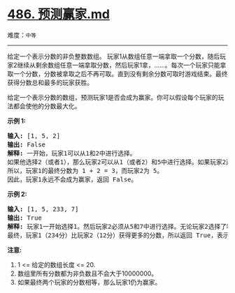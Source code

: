# [486. 预测赢家.md](https://leetcode-cn.com/problems/predict-the-winner)

难度：`中等`

---

<p>给定一个表示分数的非负整数数组。 玩家1从数组任意一端拿取一个分数，随后玩家2继续从剩余数组任意一端拿取分数，然后玩家1拿，&hellip;&hellip;。每次一个玩家只能拿取一个分数，分数被拿取之后不再可取。直到没有剩余分数可取时游戏结束。最终获得分数总和最多的玩家获胜。</p>

<p>给定一个表示分数的数组，预测玩家1是否会成为赢家。你可以假设每个玩家的玩法都会使他的分数最大化。</p>

<p><strong>示例 1:</strong></p>

<pre>
<strong>输入:</strong> [1, 5, 2]
<strong>输出:</strong> False
<strong>解释:</strong> 一开始，玩家1可以从1和2中进行选择。
如果他选择2（或者1），那么玩家2可以从1（或者2）和5中进行选择。如果玩家2选择了5，那么玩家1则只剩下1（或者2）可选。
所以，玩家1的最终分数为 1 + 2 = 3，而玩家2为 5。
因此，玩家1永远不会成为赢家，返回 False。
</pre>

<p><strong>示例 2:</strong></p>

<pre>
<strong>输入:</strong> [1, 5, 233, 7]
<strong>输出:</strong> True
<strong>解释:</strong> 玩家1一开始选择1。然后玩家2必须从5和7中进行选择。无论玩家2选择了哪个，玩家1都可以选择233。
最终，玩家1（234分）比玩家2（12分）获得更多的分数，所以返回 True，表示玩家1可以成为赢家。
</pre>

<p><strong>注意:</strong></p>

<ol>
	<li>1 &lt;= 给定的数组长度&nbsp;&lt;= 20.</li>
	<li>数组里所有分数都为非负数且不会大于10000000。</li>
	<li>如果最终两个玩家的分数相等，那么玩家1仍为赢家。</li>
</ol>
